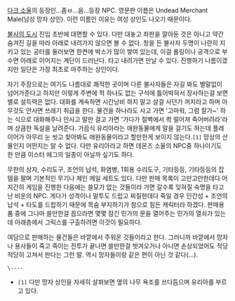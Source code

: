[다크 소울](%EB%8B%A4%ED%81%AC%20%EC%86%8C%EC%9A%B8.md)의 등장인...좀ㅂ...음...등장 NPC.
영문판 이름은 Undead Merchant Male(남성 망자 상인). 이런 이름인 이유는 여성 상인도 나오기 때문이다.

[불사의 도시](%EB%B6%88%EC%82%AC%EC%9D%98%20%EB%8F%84%EC%8B%9C.md) 진입 초반에 대면할 수
있다. 다만 대놓고 좌판을 깔아둔 것은 아니고 약간 숨겨진 길을 따라 아래로 내려가지 않으면 볼 수 없다. 창을 든 불사자 두명이 나란히
지키고 있는 공터를 둘러보면 한켠에 박스가 많이 쌓여 있는데, 이걸 롤링이나 공격으로 부수면 아래로 이어지는 계단이 드러난다. 타고 내려가면
만날 수 있다. 진행하기 나름이겠지만 일단은 가장 최초로 마주하는 상인이다.

자기 주장으로는 여기도 나름대로 쾌적한 곳이며 다른 불사자들은 자길 봐도 별말없이 넘어가준다고 하지만 이렇게 주변에 적 하나도 없는 구석에
틀어박혀서 장사하는걸 보면 별로 설득력은 없다. 대화를 계속하면 시간낭비 하지 말고 살걸 사던가 꺼지라고 하며 아무것도 안사면 쓰레기 취급을
한다. 물건을 하나라도 사고 가면 '고마워, 그럼 잘가~' 하는 식으로 대화해주나 안사고 말만 걸고 가면 '가다가 절벽에서 콱 떨어져
죽어버려라'라며 상큼한 독설을 날려준다. 가끔식 유리아라는 애완동물에게 말을 걸기도 하는데 플레이어가 아무리 눈 씻고 찾아봐도 애완동물이라고
할만한게 보이지 않는다.`[1]` 망상의 산물인지 어떤지는 알 수 없다. 다만 유리아라고 하면 데몬즈 소울의 NPC중 하나이기도 한 만큼
이스터 에그의 일종이 아닐까 싶기도 하다.

무한의 상자, 수리도구, 조언의 납석, 화염병, 1회용 수리도구, 기타등등, 기타등등의 잡템을 팔며 기본적인 무기나 체인 메일 세트도 있다.
다만 판매 목록이 고만고만한데다 어지간히 게임을 진행한 다음에는 쓸모가 없는 것들이라 가면 갈수록 잊혀질 숙명을 타고난 비운의 NPC.
게다가 성격이나 말투도 드럽고 찌질한데다 죽일 경우 인간성 + 조언의 납석 + 타도를 드랍하기 때문에 목숨 부지하기가 참으로 힘든 캐릭터라
하겠다. 판매용품 중에 그나마 쓸만한걸 꼽으라면 몇몇 잠긴 민가의 문을 열어주는 민가의 열쇠가 있는데 아래층에서 그릭스를 구출하려면 이것이
필요하다.

여담으로 판매하는 물건들은 바깥에서 주워온 것들이라고 한다. 그러니까 바깥에서 망자나 용사들이 죽고 죽이는 전투가 끝나면 쓸만한걸 벗겨오거나
아니면 손상되었어도 적당적당히 고쳐서 판다는 그런 말. 역시 망자들이랑 같은 편이 아닌 것 같다(...).

`\----`

  * `[1]` 다만 망자 상인을 자세히 살펴보면 옆의 나무 욕조를 쓰다듬으며 유리아를 부르고 있다.

